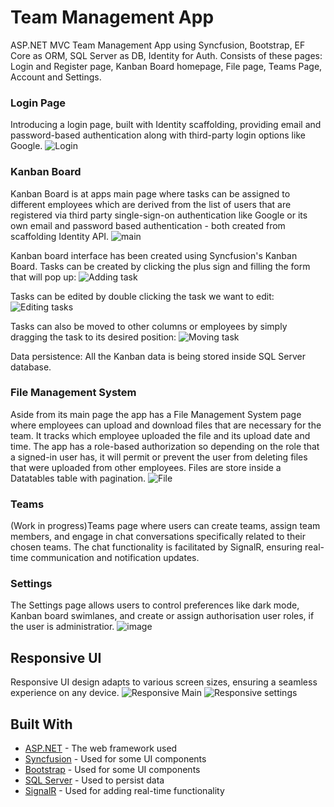 # Team Management App

ASP.NET MVC Team Management App using Syncfusion, Bootstrap, EF Core as ORM, SQL Server as DB, Identity for Auth. Consists of these pages: Login and Register page, Kanban Board homepage, File page, Teams Page, Account and Settings.

### Login Page
Introducing a login page, built with Identity scaffolding, providing email and password-based authentication along with third-party login options like Google.
![Login](https://github.com/stefank1995/team-management-app/assets/132662524/93872f9a-03fe-4958-a815-ceeb4a3c7202)

### Kanban Board
Kanban Board is at apps main page where tasks can be assigned to different employees which are derived from the list of users that are registered via third party single-sign-on authentication like Google or its own email and password based authentication - both created from scaffolding Identity API.
![main](https://github.com/stefank1995/team-management-app/assets/132662524/47fd9dd1-ebdd-403e-8938-2a1583117949)


Kanban board interface has been created using Syncfusion's Kanban Board. Tasks can be created by clicking the plus sign and filling the form that will pop up:
![Adding task](https://github.com/stefank1995/team-management-app/assets/132662524/69776d0d-3cf2-4145-94cb-aecf32beba2b)

Tasks can be edited by double clicking the task we want to edit:
![Editing tasks](https://github.com/stefank1995/team-management-app/assets/132662524/f8c0694e-c49e-4274-81d4-eeecc804ca9c)


Tasks can also be moved to other columns or employees by simply dragging the task to its desired position:
![Moving task](https://github.com/stefank1995/team-management-app/assets/132662524/b29da5b0-258c-4cc7-8c77-c6a325bca139)

Data persistence: All the Kanban data is being stored inside SQL Server database.

### File Management System
Aside from its main page the app has a File Management System page where employees can upload and download files that are necessary for the team. It tracks which employee uploaded the file and its upload date and time. The app has a role-based authorization so depending on the role that a signed-in user has, it will permit or prevent the user from deleting files that were uploaded from other employees. Files are store inside a Datatables table with pagination.
![File](https://github.com/stefank1995/team-management-app/assets/132662524/af41838d-1a9e-4389-a303-905c460be8a7)

### Teams
(Work in progress)Teams page where users can create teams, assign team members, and engage in chat conversations specifically related to their chosen teams. The chat functionality is facilitated by SignalR, ensuring real-time communication and notification updates.

### Settings
The Settings page allows users to control preferences like dark mode, Kanban board swimlanes, and create or assign authorisation user roles, if the user is administratior.
![image](https://github.com/stefank1995/team-management-app/assets/132662524/3ef78f21-d3c3-4778-a14d-bde4cc097267)

## Responsive UI
Responsive UI design adapts to various screen sizes, ensuring a seamless experience on any device.
![Responsive Main](https://github.com/stefank1995/team-management-app/assets/132662524/097bdda3-3282-43d7-8168-e59dd298b9a4)
![Responsive settings](https://github.com/stefank1995/team-management-app/assets/132662524/19ea3773-657f-4af8-8dcb-73cc2509bfaf)

## Built With

* [ASP.NET](https://dotnet.microsoft.com/en-us/apps/aspnet) - The web framework used
* [Syncfusion](https://www.syncfusion.com/) - Used for some UI components
* [Bootstrap](https://getbootstrap.com/) - Used for some UI components
* [SQL Server](https://www.microsoft.com/en-us/sql-server/sql-server-downloads) - Used to persist data
* [SignalR](https://dotnet.microsoft.com/en-us/apps/aspnet/signalr) - Used for adding real-time functionality




